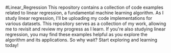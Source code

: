 #Linear_Regression
This repository contains a collection of code examples related to linear regression, a fundamental machine learning algorithm. As I study linear regression, I'll be uploading my code implementations for various datasets. This repository serves as a collection of my work, allowing me to revisit and review my progress as I learn. If you're also studying linear regression, you may find these examples helpful as you explore the algorithm and its applications. So why wait? Start exploring and learning today!
